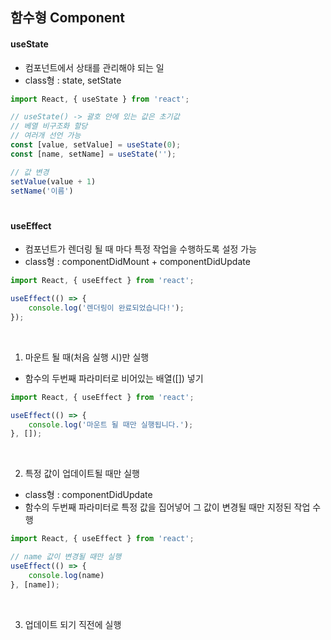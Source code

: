 ## 함수형 Component

#### useState
- 컴포넌트에서 상태를 관리해야 되는 일
- class형 : state, setState
```JavaScript
import React, { useState } from 'react';

// useState() -> 괄호 안에 있는 값은 초기값
// 베열 비구조화 할당
// 여러개 선언 가능
const [value, setValue] = useState(0);
const [name, setName] = useState('');

// 값 변경
setValue(value + 1)
setName('이름')
```
#

#### useEffect
- 컴포넌트가 렌더링 될 때 마다 특정 작업을 수행하도록 설정 가능
- class형 : componentDidMount + componentDidUpdate
```JavaScript
import React, { useEffect } from 'react';

useEffect(() => {
    console.log('렌더링이 완료되었습니다!');
});
```
<br/>

1. 마운트 될 때(처음 실행 시)만 실행
- 함수의 두번째 파라미터로 비어있는 배열([]) 넣기
```JavaScript
import React, { useEffect } from 'react';

useEffect(() => {
    console.log('마운트 될 때만 실행됩니다.');
}, []);
```
<br/>

2. 특정 값이 업데이트될 때만 실행
- class형 : componentDidUpdate
- 함수의 두번째 파라미터로 특정 값을 집어넣어 그 값이 변경될 때만 지정된 작업 수행
```JavaScript
import React, { useEffect } from 'react';

// name 값이 변경될 때만 실행
useEffect(() => {
    console.log(name)
}, [name]);
```
<br/>

3. 업데이트 되기 직전에 실행
